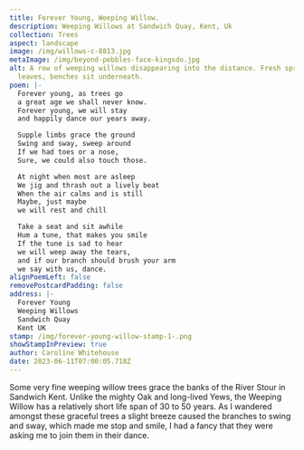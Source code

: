 ```yaml
---
title: Forever Young, Weeping Willow.
description: Weeping Willows at Sandwich Quay, Kent, Uk
collection: Trees
aspect: landscape
image: /img/willows-c-8813.jpg
metaImage: /img/beyond-pebbles-face-kingsdo.jpg
alt: A row of weeping willows disappearing into the distance. Fresh spring green
  leaves, benches sit underneath.
poem: |-
  Forever young, as trees go
  a great age we shall never know.
  Forever young, we will stay
  and happily dance our years away.

  Supple limbs grace the ground
  Swing and sway, sweep around
  If we had toes or a nose,
  Sure, we could also touch those.

  At night when most are asleep
  We jig and thrash out a lively beat
  When the air calms and is still
  Maybe, just maybe 
  we will rest and chill

  Take a seat and sit awhile
  Hum a tune, that makes you smile
  If the tune is sad to hear
  we will weep away the tears,
  and if our branch should brush your arm
  we say with us, dance.
alignPoemLeft: false
removePostcardPadding: false
address: |-
  Forever Young 
  Weeping Willows
  Sandwich Quay
  Kent UK
stamp: /img/forever-young-willow-stamp-1-.png
showStampInPreview: true
author: Caroline Whitehouse
date: 2023-06-11T07:00:05.718Z
---
```

Some very fine weeping willow trees grace the banks of the River Stour in Sandwich Kent. Unlike the mighty Oak and long-lived Yews, the Weeping Willow has a relatively short life span of 30 to 50 years. As I wandered amongst these graceful trees a slight breeze caused the branches to swing and sway, which made me stop and smile, I had a fancy that they were asking me to join them in their dance.